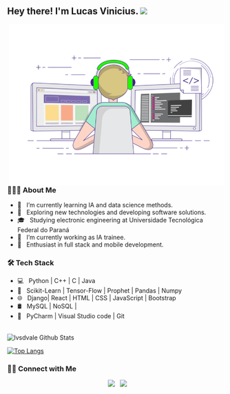 <h2> Hey there! I'm Lucas Vinicius. <img src="https://github.com/souvikguria98/souvikguria98/blob/master/Hi.gif" width="25"></h2>
<img align="right" alt="GIF" src="https://raw.githubusercontent.com/devSouvik/devSouvik/master/gif3.gif" width="500"/>

<h3> 👨🏻‍💻 About Me </h3>

- 🔭 &nbsp; I’m currently learning IA and data science methods.
- 🤔 &nbsp; Exploring new technologies and developing software solutions.
- 🎓 &nbsp; Studying electronic engineering at Universidade Tecnológica Federal do Paraná
- 💼 &nbsp; I’m currently working as IA trainee.
- 🌱 &nbsp; Enthusiast in full stack and mobile development.

<h3>🛠 Tech Stack</h3>

- 💻 &nbsp; Python | C++ | C | Java  
- 🤖 &nbsp; Scikit-Learn | Tensor-Flow | Prophet | Pandas | Numpy  
- 🌐 &nbsp; Django| React | HTML | CSS | JavaScript | Bootstrap 
- 🛢 &nbsp; MySQL | NoSQL |
- 🔧 &nbsp; PyCharm | Visual Studio code | Git

<br>

<img align="center" src="https://github-readme-stats.vercel.app/api?username=lvsdvale&include_all_commits=true&count_private=true&show_icons=true&line_height=20&title_color=7A7ADB&icon_color=2234AE&text_color=D3D3D3&bg_color=0,000000,130F40" alt="lvsdvale Github Stats">

</br>

[![Top Langs](https://github-readme-stats.vercel.app/api/top-langs/?username=lvsdvale&layout=compact&text_color=daf7dc&bg_color=151515)](https://github.com/lvsdvale/github-readme-stats)


<h3> 🤝🏻 Connect with Me </h3>

<p align="center">
&nbsp; <a href="https://www.linkedin.com/in/lucas-vinicius-sillis-do-vale-7b2a1a1b3/" target="_blank" rel="noopener noreferrer"><img src="https://img.icons8.com/plasticine/100/000000/linkedin.png" width="50" /></a>
&nbsp; <a href="mailto:lucasvinicius557@gmail.com" target="_blank" rel="noopener noreferrer"><img src="https://img.icons8.com/plasticine/100/000000/gmail.png"  width="50" /></a>
</p>
